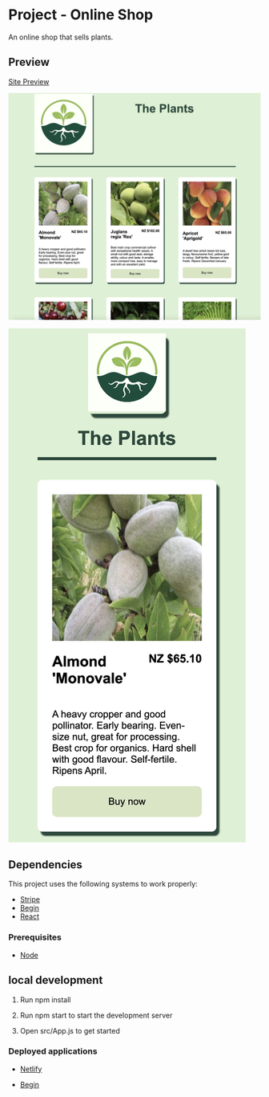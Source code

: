 #  Project - Online Shop

An online shop that sells plants.

## Preview
[Site Preview](https://subtle-palmier-5aa8f9.netlify.app/)


![Screenshot of online shop](screenshot1.png)

![Screenshot of mob online shop](screenshot2.png)

## Dependencies

This project uses the following systems to work properly:

* [Stripe](https://stripe.com/nz)
* [Begin](https://begin.com/)
* [React](https://reactjs.org/)



### Prerequisites

- [Node](https://nodejs.org/en/)


## local development

1. Run npm install

2. Run npm start to start the development server
 
3. Open src/App.js to get started

### Deployed applications

* [Netlify](https://subtle-palmier-5aa8f9.netlify.app/)

* [Begin](https://begin.com/apps/gr6ea76epy4j66)

